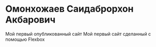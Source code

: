 # Омонхожаев Саидаброрхон Акбарович
Мой первый опубликованный сайт
Мой первый сайт сделанный с помощью Flexbox 
